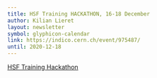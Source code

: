 ```yaml
---
title: HSF Training HACKATHON, 16-18 December
author: Kilian Lieret
layout: newsletter
symbol: glyphicon-calendar
link: https://indico.cern.ch/event/975487/
until: 2020-12-18
---
```

[HSF Training Hackathon](https://indico.cern.ch/event/975487/)
